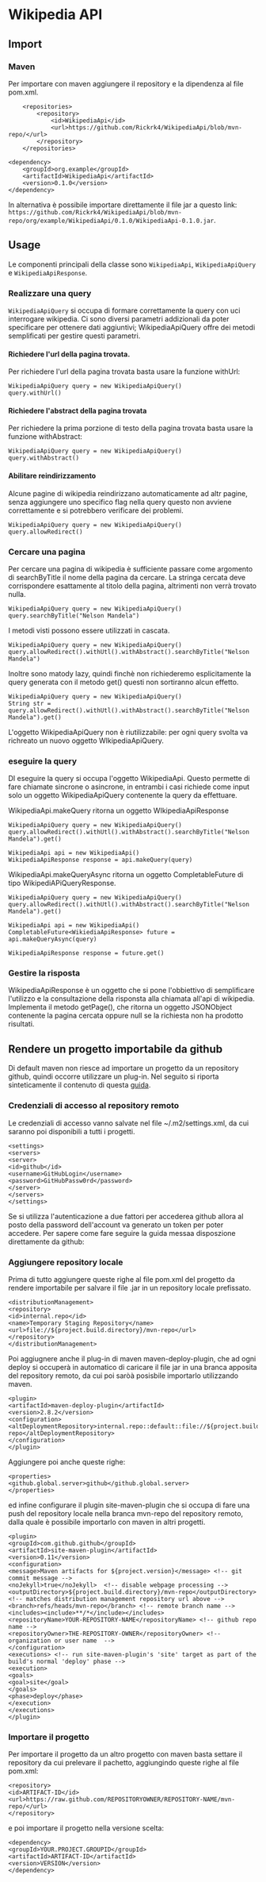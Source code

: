 # Wikipedia API
## Import
### Maven
Per importare con maven aggiungere il repository e la dipendenza al file pom.xml.
```
    <repositories>
        <repository>
            <id>WikipediaApi</id>
            <url>https://github.com/Rickrk4/WikipediaApi/blob/mvn-repo/</url>
        </repository>
    </repositories>

<dependency>
    <groupId>org.example</groupId>
    <artifactId>WikipediaApi</artifactId>
    <version>0.1.0</version>
</dependency>
```
In alternativa è possibile importare direttamente il file jar a questo link:
`https://github.com/Rickrk4/WikipediaApi/blob/mvn-repo/org/example/WikipediaApi/0.1.0/WikipediaApi-0.1.0.jar`.

## Usage
Le componenti principali della classe sono `WikipediaApi`, `WikipediaApiQuery` e `WikipediaApiResponse`.

### Realizzare una query
`WikipediaApiQuery` si occupa di formare correttamente la query con uci interrogare wikipedia.
Ci sono diversi parametri addizionali da poter specificare per ottenere dati aggiuntivi; WikipediaApiQuery offre dei metodi semplificati per gestire questi parametri.
#### Richiedere l'url della pagina trovata.
Per richiedere l'url della pagina trovata basta usare la funzione withUrl:
```
WikipediaApiQuery query = new WikipediaApiQuery()
query.withUrl()
```

#### Richiedere l'abstract della pagina trovata
Per richiedere la prima porzione di testo della pagina trovata basta usare la funzione withAbstract:
```
WikipediaApiQuery query = new WikipediaApiQuery()
query.withAbstract()
```

#### Abilitare reindirizzamento
Alcune pagine di wikipedia reindirizzano automaticamente ad altr pagine, senza aggiungere uno specifico flag nella query questo non avviene correttamente e si potrebbero verificare dei problemi.
```
WikipediaApiQuery query = new WikipediaApiQuery()
query.allowRedirect()
```

### Cercare una pagina
Per cercare una pagina di wikipedia è sufficiente passare come argomento di searchByTitle il nome della pagina da cercare. La stringa cercata deve corrispondere esattamente al titolo della pagina, altrimenti non verrà trovato nulla.
```
WikipediaApiQuery query = new WikipediaApiQuery()
query.searchByTitle("Nelson Mandela")
```
I metodi visti possono essere utilizzati in cascata.
```
WikipediaApiQuery query = new WikipediaApiQuery()
query.allowRedirect().withUtl().withAbstract().searchByTitle("Nelson Mandela")
```

Inoltre sono matody lazy, quindi finchè non richiederemo esplicitamente la query generata con il metodo get() questi non sortiranno alcun effetto.
```
WikipediaApiQuery query = new WikipediaApiQuery()
String str = query.allowRedirect().withUtl().withAbstract().searchByTitle("Nelson Mandela").get()
```

L'oggetto WikipediaApiQuery non è riutilizzabile: per ogni query svolta va richreato un nuovo oggetto WIkipediaApiQuery.

### eseguire la query
DI eseguire la query si occupa l'oggetto WikipediaApi. Questo permette di fare chiamate sincrone o asincrone, in entrambi i casi richiede come input solo un oggetto WikipediaApiQuery contenente la query da effettuare.

WikipediaApi.makeQuery ritorna un oggetto WIkipediaApiResponse
```
WikipediaApiQuery query = new WikipediaApiQuery()
query.allowRedirect().withUtl().withAbstract().searchByTitle("Nelson Mandela").get()

WikipediaApi api = new WikipediaApi()
WikipediaApiResponse response = api.makeQuery(query)
```

WikipediaApi.makeQueryAsync ritorna un oggetto CompletableFuture di tipo WikipediAPiQueryResponse.
```
WikipediaApiQuery query = new WikipediaApiQuery()
query.allowRedirect().withUtl().withAbstract().searchByTitle("Nelson Mandela").get()

WikipediaApi api = new WikipediaApi()
CompletableFuture<WikiediaApiResponse> future = api.makeQueryAsync(query)

WikipediaApiResponse response = future.get()
```

### Gestire la risposta
WikipediaApiResponse è un oggetto che si pone l'obbiettivo di semplificare l'utilizzo e la consultazione della risponsta alla chiamata all'api di wikipedia.
Implementa il metodo getPage(), che ritorna un oggetto JSONObject contenente la pagina cercata oppure null se la richiesta non ha prodotto risultati.

## Rendere un progetto importabile da github
Di default maven non riesce ad importare un progetto da un repository github, quindi occorre utilizzare un plug-in.
Nel seguito si riporta sinteticamente il contenuto di questa [guida](https://dev.to/iamthecarisma/hosting-a-maven-repository-on-github-site-maven-plugin-9ch).

### Credenziali di accesso al repository remoto
Le credenziali di accesso vanno salvate nel file ~/.m2/settings.xml, da cui saranno poi disponibili a tutti i progetti.
```
<settings>
<servers>
<server>
<id>github</id>
<username>GitHubLogin</username>
<password>GitHubPassw0rd</password>
</server>
</servers>
</settings>
```

Se si utilizza l'autenticazione a due fattori per accederea github allora al posto della password dell'account va generato un token per poter accedere. Per sapere come fare seguire la guida messaa  disposzione direttamente da github:

### Aggiungere repository locale
Prima di tutto aggiungere queste righe al file pom.xml del progetto da rendere importabile per salvare il file .jar in un repository locale prefissato.
```
<distributionManagement>
<repository>
<id>internal.repo</id>
<name>Temporary Staging Repository</name>
<url>file://${project.build.directory}/mvn-repo</url>
</repository>
</distributionManagement>
```

Poi aggiugnere anche il plug-in di maven maven-deploy-plugin, che ad ogni deploy si occuperà in automatico di caricare il file jar in una branca apposita del repository remoto, da cui poi saròà posisbile importarlo utilizzando maven.
```
<plugin>
<artifactId>maven-deploy-plugin</artifactId>
<version>2.8.2</version>
<configuration>
<altDeploymentRepository>internal.repo::default::file://${project.build.directory}/mvn-repo</altDeploymentRepository>
</configuration>
</plugin>
```
Aggiungere poi anche queste righe:
```
<properties>
<github.global.server>github</github.global.server>
</properties>
```

ed infine configurare il plugin site-maven-plugin che si occupa di fare una push del repository locale nella branca mvn-repo del repository remoto, dalla quale è possibile importarlo con maven in altri progetti.

```
<plugin>
<groupId>com.github.github</groupId>
<artifactId>site-maven-plugin</artifactId>
<version>0.11</version>
<configuration>
<message>Maven artifacts for ${project.version}</message> <!-- git commit message -->
<noJekyll>true</noJekyll>  <!-- disable webpage processing -->
<outputDirectory>${project.build.directory}/mvn-repo</outputDirectory> <!-- matches distribution management repository url above -->
<branch>refs/heads/mvn-repo</branch> <!-- remote branch name -->
<includes><include>**/*</include></includes>
<repositoryName>YOUR-REPOSITORY-NAME</repositoryName> <!-- github repo name -->
<repositoryOwner>THE-REPOSITORY-OWNER</repositoryOwner> <!-- organization or user name  -->
</configuration>
<executions> <!-- run site-maven-plugin's 'site' target as part of the build's normal 'deploy' phase -->
<execution>
<goals>
<goal>site</goal>
</goals>
<phase>deploy</phase>
</execution>
</executions>
</plugin>
```

### Importare il progetto
Per importare il progetto da un altro progetto con maven basta settare il repository da cui prelevare il pachetto, aggiungindo queste righe al file pom.xml:
```
<repository>
<id>ARTIFACT-ID</id>
<url>https://raw.github.com/REPOSITORYOWNER/REPOSITORY-NAME/mvn-repo/</url>
</repository>
```

e poi importare il progetto nella versione scelta:
```
<dependency>
<groupId>YOUR.PROJECT.GROUPID</groupId>
<artifactId>ARTIFACT-ID</artifactId>
<version>VERSION</version>
</dependency>
```